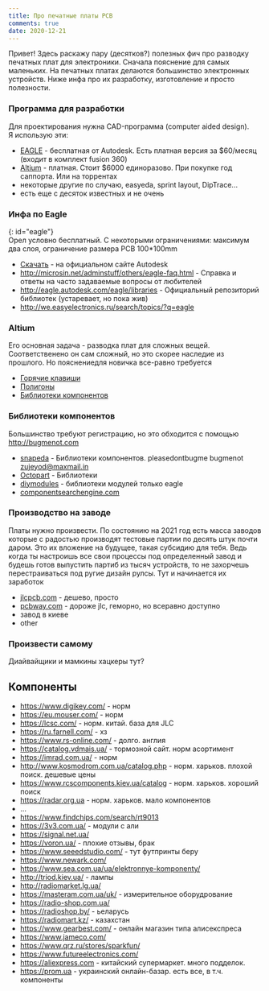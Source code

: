 ```yaml
---
title: Про печатные платы PCB
comments: true
date: 2020-12-21
---
```


Привет! Здесь раскажу пару (десятков?) полезных фич про разводку печатных плат для электроники. Сначала пояснение для самых маленьких. На печатных платах делаются большинство электронных устройств. Ниже инфа про их разработку, изготовление и просто полезности.

### Программа для разработки
Для проектирования нужна CAD-программа (computer aided design).  
Я использую эти:
- [EAGLE](#eagle) - бесплатная от Autodesk. Есть платная версия за $60/месяц (входит в комплект fusion 360)
- [Altium](#altium) - платная. Стоит $6000 единоразово. При покупке год саппорта. Или на торрентах
- некоторые другие по случаю, easyeda, sprint layout, DipTrace...
- есть еще с десяток известных и не очень


### Инфа по Eagle 
{: id="eagle"}  
Орел условно бесплатный. С некоторыми ограничениями: максимум два слоя, ограничение размера PCB 100\*100mm
* [Скачать](https://www.autodesk.com/products/eagle/free-download) - на официальном сайте Autodesk
* <http://microsin.net/adminstuff/others/eagle-faq.html> - Справка и ответы на часто задаваемые вопросы от любителей
* <http://eagle.autodesk.com/eagle/libraries> - Официальный репозиторий библиотек (устаревает, но пока жив)
* <http://we.easyelectronics.ru/search/topics/?q=eagle>


### Altium
Его основная задача - разводка плат для сложных вещей. Соответственено он сам сложный, но это скорее наследие из прошлого. Но пояснениедля новичка все-равно требуется
* [Горячие клавиши](http://microsin.net/adminstuff/others/altium-designer-editor-shortcuts.html)
* [Полигоны](http://microsin.net/adminstuff/others/altium-designer-polygon-pours-and-copper-regions.html)
* [Библиотеки компонентов](http://we.easyelectronics.ru/CADSoft/bd-biblioteki-dlya-altium-designer.html)


### Библиотеки компонентов
Большинство требуют регистрацию, но это обходится с помощью <http://bugmenot.com>
* [snapeda](https://www.snapeda.com/parts/CC1101RGPR/Texas%20Instruments/view-part/?welcome=home) - Библиотеки компонентов. pleasedontbugme bugmenot zujeyod@maxmail.in
* [Octopart](https://octopart.com/cc1101rgpr-texas+instruments-25923081?r=sp#Specs) - Библиотеки 
* [diymodules](https://www.diymodules.org/eagle-search?text=ESP8266&desc=1) - библиотеки модулей только eagle
* [componentsearchengine.com](https://componentsearchengine.com/part-view/CC1101RGPR/Texas%20Instruments)

### Производство на заводе
Платы нужно произвести. По состоянию на 2021 год есть масса заводов которые с радостью производят тестовые партии по десять штук почти даром. Это их вложение на будущее, такая субсидию для тебя. Ведь когда ты настроишь все свои процессы под определенный завод и будешь готов выпустить партиб из тысяч устройств, то не захорчешь перестраиваться под ругие дизайн рулсы. Тут и начинается их заработок
* [jlcpcb.com](https://jlcpcb.com) - дешево, просто
* [pcbway.com](https://pcbway.com) - дороже jlc, геморно, но всеравно доступно
* завод в киеве
* other

### Произвести самому
Диайвайщики и мамкины хацкеры тут?

## Компоненты
* <https://www.digikey.com/> - норм
* <https://eu.mouser.com/> - норм 
* <https://lcsc.com/> - норм. китай. база для JLC
* <https://ru.farnell.com/> - хз
* <https://www.rs-online.com/> - долго. англия
* <https://catalog.vdmais.ua/> - тормозной сайт. норм асортимент
* <https://imrad.com.ua/> - норм
* <http://www.kosmodrom.com.ua/catalog.php> - норм. харьков. плохой поиск. дешевые цены
* <https://www.rcscomponents.kiev.ua/catalog> - норм. харьков. хороший поиск
* <https://radar.org.ua> - норм. харьков. мало компонентов
* ...
* <https://www.findchips.com/search/rt9013>
* <https://3v3.com.ua/> - модули с али
* <https://signal.net.ua/> 
* <https://voron.ua/> - плохие отзывы, брак
* <https://www.seeedstudio.com/> - тут футпринты беру
* <https://www.newark.com/>
* <https://www.sea.com.ua/ua/elektronnye-komponenty/>
* <http://triod.kiev.ua/> - лампы
* <http://radiomarket.lg.ua/> 
* <https://masteram.com.ua/uk/> - измерительное оборудрование
* <https://radio-shop.com.ua/>
* <https://radioshop.by/> - ьеларусь
* <https://radiomart.kz/> - казахстан
* <https://www.gearbest.com/> - онлайн магазин типа алисекспреса
* <https://www.jameco.com/>
* <https://www.qrz.ru/stores/sparkfun/>
* <https://www.futureelectronics.com/>
* <https://aliexpress.com> - китайский супермаркет. много подделок.
* <https://prom.ua> - украинский онлайн-базар. есть все, в т.ч. компоненты

